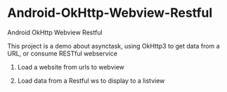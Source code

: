# Android-OkHttp-Webview-Restful
Android OkHttp Webview Restful

This project is a demo about asynctask, using OkHttp3 to get data from a URL, or consume RESTful webservice

1. Load a website from urls to webview

2. Load data from a Restful ws to display to a listview
